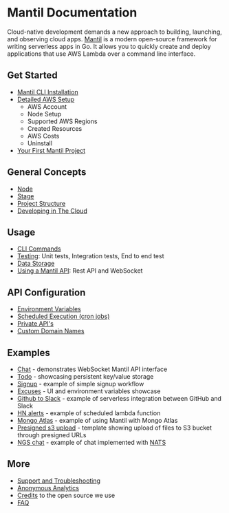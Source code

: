 # Mantil Documentation 
Cloud-native development demands a new approach to building, launching, and observing cloud apps. [Mantil](https://www.mantil.com) is a modern open-source framework for writing serverless apps in Go. It allows you to quickly create and deploy applications that use AWS Lambda over a command line interface.

## Get Started
* [Mantil CLI Installation](cli_install.md)
* [Detailed AWS Setup](aws_install.md)
    - AWS Account
    - Node Setup
    - Supported AWS Regions
    - Created Resources
    - AWS Costs
    - Uninstall
* [Your First Mantil Project](getting_started.md)

## General Concepts
* [Node](https://github.com/mantil-io/mantil/blob/master/docs/concepts.md#node)
* [Stage](https://github.com/mantil-io/mantil/blob/master/docs/concepts.md#stage)
* [Project Structure](https://github.com/mantil-io/mantil/blob/master/docs/concepts.md#project)
* [Developing in The Cloud](cloud_development.md)


## Usage
* [CLI Commands](commands/README.md)
* [Testing](testing.md): Unit tests, Integration tests, End to end test
* [Data Storage](data_storage.md)
* [Using a Mantil API](api.md): Rest API and WebSocket

## API Configuration
* [Environment Variables](api_configuration.md)
* [Scheduled Execution (cron jobs)](https://github.com/mantil-io/mantil/blob/master/docs/api_configuration.md#scheduled-execution)
* [Private API's](https://github.com/mantil-io/mantil/blob/master/docs/api_configuration.md#private-apis)
* [Custom Domain Names](https://github.com/mantil-io/mantil/blob/master/docs/api_configuration.md#custom-domain-names) 

## Examples
* [Chat](https://github.com/mantil-io/template-chat) - demonstrates WebSocket Mantil API interface
* [Todo](https://github.com/mantil-io/template-todo) - showcasing persistent key/value storage
* [Signup](https://github.com/mantil-io/example-signup) - example of simple signup workflow
* [Excuses](https://github.com/mantil-io/template-excuses) - UI and environment variables showcase
* [Github to Slack](https://github.com/mantil-io/template-github-to-slack) - example of serverless integration between GitHub and Slack
* [HN alerts](https://github.com/mantil-io/example-hn-alerts) - example of scheduled lambda function
* [Mongo Atlas](https://github.com/mantil-io/example-mongo-atlas) - example of using Mantil with Mongo Atlas
* [Presigned s3 upload](https://github.com/mantil-io/template-presigned-s3-upload) - template showing upload of files to S3 bucket through presigned URLs
* [NGS chat](https://github.com/mantil-io/example-ngs-chat) - example of chat implemented with [NATS](https://github.com/nats-io)


## More
* [Support and Troubleshooting](troubleshooting.md)
* [Anonymous Analytics](analytics.md)
* [Credits](credits.md) to the open source we use
* [FAQ](faq.md)

